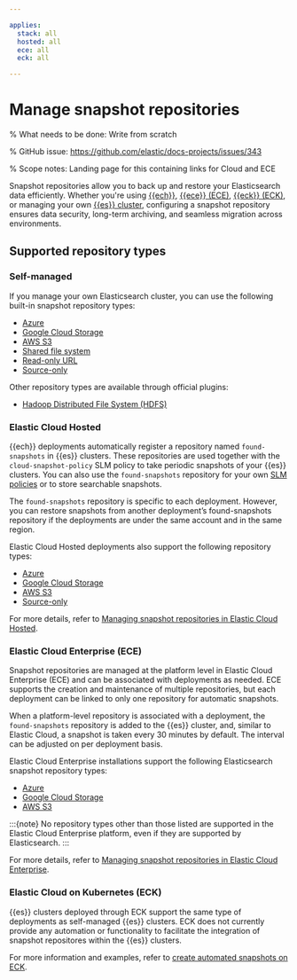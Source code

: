 ```yaml
---

applies:
  stack: all
  hosted: all
  ece: all
  eck: all

---
```


# Manage snapshot repositories

% What needs to be done: Write from scratch

% GitHub issue: https://github.com/elastic/docs-projects/issues/343

% Scope notes: Landing page for this containing links for Cloud and ECE

Snapshot repositories allow you to back up and restore your Elasticsearch data efficiently. Whether you're using [{{ech}}](#elastic-cloud-hosted), [{{ece}} (ECE)](#elastic-cloud-enterprise-ece), [{{eck}} (ECK)](#elastic-cloud-on-kubernetes-eck), or managing your own [{{es}} cluster](#self-managed), configuring a snapshot repository ensures data security, long-term archiving, and seamless migration across environments.

## Supported repository types

### Self-managed

If you manage your own Elasticsearch cluster, you can use the following built-in snapshot repository types:

* [Azure](/deploy-manage/tools/snapshot-and-restore/azure-repository.md)
* [Google Cloud Storage](/deploy-manage/tools/snapshot-and-restore/google-cloud-storage-repository.md)
* [AWS S3](/deploy-manage/tools/snapshot-and-restore/s3-repository.md)
* [Shared file system](/deploy-manage/tools/snapshot-and-restore/shared-file-system-repository.md)
* [Read-only URL](/deploy-manage/tools/snapshot-and-restore/read-only-url-repository.md)
* [Source-only](/deploy-manage/tools/snapshot-and-restore/source-only-repository.md)

Other repository types are available through official plugins:

* [Hadoop Distributed File System (HDFS)](asciidocalypse://docs/elasticsearch/docs/reference/elasticsearch-plugins/repository-hdfs.md)

### Elastic Cloud Hosted

{{ech}} deployments automatically register a repository named `found-snapshots` in {{es}} clusters. These repositories are used together with the `cloud-snapshot-policy` SLM policy to take periodic snapshots of your {{es}} clusters. You can also use the `found-snapshots` repository for your own [SLM policies](/deploy-manage/tools/snapshot-and-restore/create-snapshots.md#automate-snapshots-slm) or to store searchable snapshots.

The `found-snapshots` repository is specific to each deployment. However, you can restore snapshots from another deployment’s found-snapshots repository if the deployments are under the same account and in the same region. 

Elastic Cloud Hosted deployments also support the following repository types:

* [Azure](/deploy-manage/tools/snapshot-and-restore/ec-azure-snapshotting.md)
* [Google Cloud Storage](/deploy-manage/tools/snapshot-and-restore/ec-gcs-snapshotting.md)
* [AWS S3](/deploy-manage/tools/snapshot-and-restore/ec-aws-custom-repository.md)
* [Source-only](/deploy-manage/tools/snapshot-and-restore/source-only-repository.md)

For more details, refer to [Managing snapshot repositories in Elastic Cloud Hosted](/deploy-manage/tools/snapshot-and-restore/elastic-cloud-hosted.md).

### Elastic Cloud Enterprise (ECE)

Snapshot repositories are managed at the platform level in Elastic Cloud Enterprise (ECE) and can be associated with deployments as needed. ECE supports the creation and maintenance of multiple repositories, but each deployment can be linked to only one repository for automatic snapshots.

When a platform-level repository is associated with a deployment, the `found-snapshots` repository is added to the {{es}} cluster, and, similar to Elastic Cloud, a snapshot is taken every 30 minutes by default. The interval can be adjusted on per deployment basis.

Elastic Cloud Enterprise installations support the following Elasticsearch snapshot repository types:

* [Azure](/deploy-manage/tools/snapshot-and-restore/azure-storage-repository.md)
* [Google Cloud Storage](/deploy-manage/tools/snapshot-and-restore/google-cloud-storage-gcs-repository.md)
* [AWS S3](/deploy-manage/tools/snapshot-and-restore/minio-on-premise-repository.md)

:::{note}
No repository types other than those listed are supported in the Elastic Cloud Enterprise platform, even if they are supported by Elasticsearch. 
:::

For more details, refer to [Managing snapshot repositories in Elastic Cloud Enterprise](/deploy-manage/tools/snapshot-and-restore/cloud-enterprise.md).

### Elastic Cloud on Kubernetes (ECK)

{{es}} clusters deployed through ECK support the same type of deployments as self-managed {{es}} clusters. ECK does not currently provide any automation or functionality to facilitate the integration of snapshot repositores within the {{es}} clusters.

For more information and examples, refer to [create automated snapshots on ECK](/deploy-manage/tools/snapshot-and-restore/cloud-on-k8s.md).